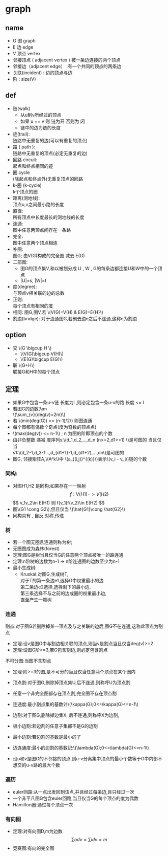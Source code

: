 <script type="text/javascript"
   src="http://cdn.mathjax.org/mathjax/latest/MathJax.js?config=TeX-AMS-MML_HTMLorMML">
</script>
# graph


## name
- G 图 graph
- E 边 edge
- V 顶点 vertex
- 邻接顶点 ( adjacent vertex ) 被一条边连接的两个顶点
- 邻接边（adjacent edge） :有一个共同的顶点的两条边
- 关联(incident) : 边的顶点与边
- 阶 : size(V)

## def
* 链(walk)<br>
     - 从u到v所经过的顶点
     - 如果 u == v 则 链为开 否则为 闭
     - 链中的边为链的长度
* 迹(trail):<br>
     链路中无重复的边(可以有重复的顶点)
* 路 ( path ):<br>
     链路中无重复的顶点(必定无重复的边)
* 回路 circuit:<br>
     起点和终点相同的迹
* 圈 cycle<br>
     (除起点和终点外)无重复顶点的回路
* k-圈 (k-cycle)<br>
     k个顶点的圈
* 距离(测地线):<br>
     顶点u,v之间最小路的长度
* 直径:<br>
     所有顶点中长度最长的测地线的长度
* 连通:<br>
     图中任意两顶点间存在一条路
* 完全:<br>
    图中任意两个顶点相连
* 补图:<br>
    图G; 由V(G)构成的完全图 减去 E(G)
* 二部图:<br>
    - 图G的顶点集V,和以被划分成 U , W , G的每条边都连接U和W中的一个顶点
    - |U|=s, |W|=t
* 度(degree):<br>
    与顶点v相关联的边的总数
* 正则:<br>
    每个顶点有相同的度
* 相同:
    图G,图V,若 \\(V(G)=V(H) & E(G)=E{H}\\)
* 割边(bridge):
    对于连通图G,若删去边e之后不连通,这称e为割边

## option
- 交 \\(G \bigcup H \\)
  - \\(V(G)\bigcup V(H)\\)
  - \\(E(G)\bigcup E(G)\\)
- 联 \\(G+H\\)<br>
    联接G和H中的每个顶点

## 定理
- 如果G中包含一条u-v链 长度为l ,则必定包含一条u-v的路 长度 <= l
- 若图G的边数为m<br>
    \\(\sum_{v}{deg(v)=2m}\\)
- 若 \\(min(deg(G)) >= (n-1)/2\\) 则图连通
- 每个图都有偶数个奇点(度为奇数的顶点点)
- \\(max(deg(v)) <= n-1\\) ; n 为图的阶即顶点的个数
- 由非负整数 递减 度序列s:\\(d_1,d_2,...,d_n (n>=2,d1>=1) \\)是可图的
  当且仅当<br>
  s1:\\(d_2-1,d_3-1...,d_{d1+1}-1,d_(d1+2),...,dn\\)是可图的
- 图G, 邻接矩阵A,\\(A^k\\)中 \\(a_{(i,j)}^{(k)}\\)表示\\(v_i - v_j\\)链的个数


### 同构:<br>
- 对图H1,H2 是同构;如果存在一一映射
    $$ f: V(H1)->V(H2) $$
    $$ v_1v_2\in E(H1) 则 f(v_1)f(v_2)\in E(H2) \$$
- 图\\(G1 \cong G2\\),但且仅当 \\(\hat{G1}\cong \hat{G2}\\)
- 同构具有 , 自反,对称,传递

### 树
- 若一个图无圈且连通则称为树;
- 无圈图成为森林(forest)
- 定理:图G是树当且仅当G的任意两个顶点被唯一的路连通
- 定理:n阶树的边数为n-1 -> n阶连通图的边数至少为n-1
- 最小生成树:
    + Kruskal:对图G,生成树T,<br>
      对于T的第一条边e1,选择G中权重最小的边<br>
      第二条边e2选择,选择剩下的最小边,<br>
      第三条选择不与之前的边成圈的权重最小边,<br>
      直至产生一颗树

### 连通
割点:对于图G若删除掉某一顶点及与之关联的边后,图G不在连通,这称此顶点为割点
- 定理:设v是图G中与割边相关联的顶点,则当v是割点当且仅当deg(v)>=2
- 定理:设图G阶>=3,若G包含割边,则必定包含割点

不可分图:当图不含割点
- 定理:阶>=3的图,是不可分的当且仅当任意两个顶点在某个圈内

- 顶点割:对于图G,删除掉顶点集U,后不连通,则称呼U为顶点割
- 任意一个非完全图都存在顶点割,完全图不存在顶点割
- 连通度:最小割点集的基数计\\(\kappa(G);0<=\kappa(G)<=n-1\\)
- 边割:对于图G,删除掉边集X, 后不连通,则称呼X为边割,
- 极小边割:若边割的任意子集都不是G的边割
- 最小边割:若边割的基数是最小的了
- 边连通度:最小的边割的基数记:\\(\lambda(G);0<=\lambda(G)<=n-1\\)
- 设u和v是图G的不邻接的顶点,则u-v分离集中顶点的最小个数等于G中内部不想交的u-v路的最大个数

### 遍历
- euler回路:从一点出发回到该点,并且经过每条边,且只经过一次
- 一个非平凡图G包含euler回路,当且仅当G的每个顶点的度为偶数
- Hamilton圈:通过每个顶点一次


### 有向图

- 定理:对有向图D,m为边数$$\sum{od v}=\sum{id v}=m$$
- 竞赛图:有向的完全图





















